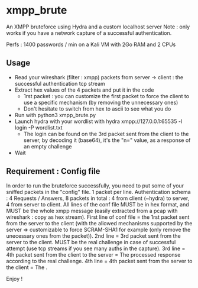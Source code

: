 # xmpp_brute
An XMPP bruteforce using Hydra and a custom localhost server
Note : only works if you have a network capture of a successful authentication.

Perfs : 1400 passwords / min on a Kali VM with 2Go RAM and 2 CPUs

## Usage
* Read your wireshark (filter : xmpp) packets from server -> client : the successful authentication tcp stream
* Extract hex values of the 4 packets and put it in the code
  * 1rst packet : you can customize the first packet to force the client to use a specific mechanism (by removing the unnecessary ones)
  * Don't hesitate to switch from hex to ascii to see what you do
* Run with python3 xmpp_brute.py
* Launch hydra with your wordlist with hydra xmpp://127.0.0.1:65535 -l login -P wordlist.txt
  * The login can be found on the 3rd packet sent from the client to the server, by decoding it (base64), it's the "n=" value, as a response of an empty challenge
* Wait

## Requirement : Config file
In order to run the bruteforce successfully, you need to put some of your sniffed packets in the "config" file.
1 packet per line.
Authentication schema :
4 Requests / Answers, 8 packets in total : 4 from client (~hydra) to server, 4 from server to client.
All lines of the conf file MUST be in hex format, and MUST be the whole xmpp message (easily extracted from a pcap with wireshark : copy as hex stream).
First line of conf file = the 1rst packet sent from the server to the client (with the allowed mechanisms supported by the server => customizable to force SCRAM-SHA1 for example (only remove the unecessary ones from the packet)).
2nd line = 3rd packet sent from the server to the client. MUST be the real challenge in case of successful attempt (use tcp streams if you see many auths in the capture).
3rd line = 4th packet sent from the client to the server = The processed response according to the real challenge.
4th line = 4th packet sent from the server to the client = The <success></success>.

Enjoy !